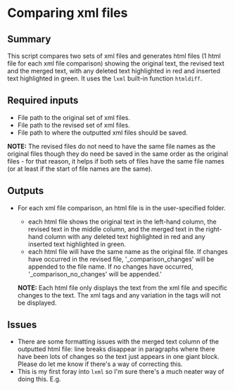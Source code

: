 # Comparing xml files

## Summary
This script compares two sets of xml files and generates html files (1 html file for each xml file comparison) showing
the original text, the revised text and the merged text, with any deleted text highlighted in red and inserted text
highlighted in green. It uses the `lxml` built-in function `htmldiff`.

## Required inputs
* File path to the original set of xml files.
* File path to the revised set of xml files.
* File path to where the outputted xml files should be saved.

**NOTE:** The revised files do not need to have the same file names as the original files though they do need be saved in 
the same order as the original files - for that reason, it helps if both sets of files have the same file names (or at least if the start of file names are the same).

## Outputs
* For each xml file comparison, an html file is in the user-specified folder.
  * each html file shows the original text in the left-hand column, the revised text in the middle column, and the merged text
    in the right-hand column with any deleted text highlighted in red and any inserted text highlighted in green.
  * each html file will have the same name as the original file. If changes have occurred in the revised file, '\_comparison\_changes' 
    will be appended to the file name. If no changes have occurred, '\_comparison\_no\_changes' will be appended.'

  **NOTE:** Each html file only displays the text from the xml file and specific changes to the text. The xml tags and
   any variation in the tags will not be displayed.

## Issues
  * There are some formatting issues with the merged text column of the outputted html file: line breaks disappear in
    paragraphs where there have been lots of changes so the text just appears in one giant block. Please do let me know
    if there's a way of correcting this.
  * This is my first foray into `lxml` so I'm sure there's a much neater way of doing this. E.g. 
